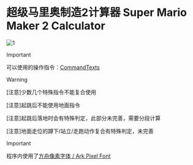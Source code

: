 # 超级马里奥制造2计算器 Super Mario Maker 2 Calculator

![1](https://github.com/user-attachments/assets/fd75c089-cdea-49de-874b-27bf8324537c)

> [!IMPORTANT]
> 
> 可以使用的操作指令：[CommandTexts](https://github.com/user-attachments/files/19239102/CommandTexts.txt)


> [!WARNING]
> 
> [注意]少数几个特殊指令不能复合使用
>
> [注意]起跳后不能使用地面指令
>
> [注意]起跳后落地时会有特殊判定，此部分未完善，需要分段计算
>
> [注意]地面走位的蹲下/站立/走跑动作复合有特殊判定，未完善

> [!IMPORTANT]
> 
> 程序内使用了[方舟像素字体 / Ark Pixel Font](https://github.com/TakWolf/fusion-pixel-font)
